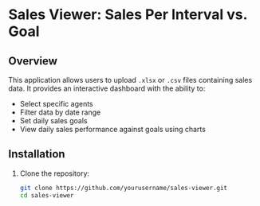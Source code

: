# Sales Viewer: Sales Per Interval vs. Goal

## Overview
This application allows users to upload `.xlsx` or `.csv` files containing sales data. It provides an interactive dashboard with the ability to:
- Select specific agents
- Filter data by date range
- Set daily sales goals
- View daily sales performance against goals using charts

## Installation

1. Clone the repository:
   ```bash
   git clone https://github.com/yourusername/sales-viewer.git
   cd sales-viewer
